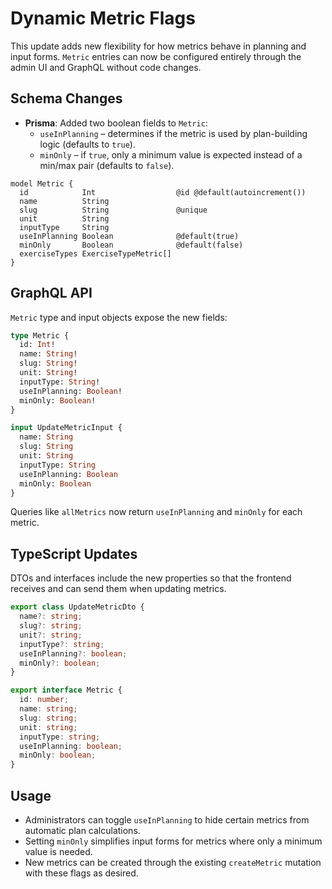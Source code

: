 # Dynamic Metric Flags

This update adds new flexibility for how metrics behave in planning and input forms. `Metric` entries can now be configured entirely through the admin UI and GraphQL without code changes.

## Schema Changes

- **Prisma**: Added two boolean fields to `Metric`:
  - `useInPlanning` – determines if the metric is used by plan-building logic (defaults to `true`).
  - `minOnly` – if `true`, only a minimum value is expected instead of a min/max pair (defaults to `false`).

```prisma
model Metric {
  id            Int                  @id @default(autoincrement())
  name          String
  slug          String               @unique
  unit          String
  inputType     String
  useInPlanning Boolean              @default(true)
  minOnly       Boolean              @default(false)
  exerciseTypes ExerciseTypeMetric[]
}
```

## GraphQL API

`Metric` type and input objects expose the new fields:

```graphql
type Metric {
  id: Int!
  name: String!
  slug: String!
  unit: String!
  inputType: String!
  useInPlanning: Boolean!
  minOnly: Boolean!
}

input UpdateMetricInput {
  name: String
  slug: String
  unit: String
  inputType: String
  useInPlanning: Boolean
  minOnly: Boolean
}
```

Queries like `allMetrics` now return `useInPlanning` and `minOnly` for each metric.

## TypeScript Updates

DTOs and interfaces include the new properties so that the frontend receives and can send them when updating metrics.

```ts
export class UpdateMetricDto {
  name?: string;
  slug?: string;
  unit?: string;
  inputType?: string;
  useInPlanning?: boolean;
  minOnly?: boolean;
}

export interface Metric {
  id: number;
  name: string;
  slug: string;
  unit: string;
  inputType: string;
  useInPlanning: boolean;
  minOnly: boolean;
}
```

## Usage

- Administrators can toggle `useInPlanning` to hide certain metrics from automatic plan calculations.
- Setting `minOnly` simplifies input forms for metrics where only a minimum value is needed.
- New metrics can be created through the existing `createMetric` mutation with these flags as desired.